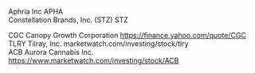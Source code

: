 



 
Aphria Inc   APHA   
Constellation Brands, Inc. (STZ)  STZ    


CGC Canopy Growth Corporation https://finance.yahoo.com/quote/CGC    
TLRY Tilray, Inc.  marketwatch.com/investing/stock/tlry     
ACB Aurora Cannabis Inc.  https://www.marketwatch.com/investing/stock/ACB   
    
    





